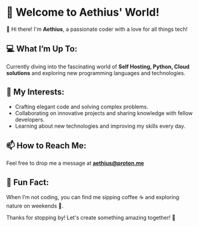 # 🌟 Welcome to Aethius' World!

👋 Hi there! I'm **Aethius**, a passionate coder with a love for all things tech!

## 💻 What I’m Up To:
Currently diving into the fascinating world of **Self Hosting, Python, Cloud solutions** and exploring new programming languages and technologies.

## 🎯 My Interests:
- Crafting elegant code and solving complex problems.
- Collaborating on innovative projects and sharing knowledge with fellow developers.
- Learning about new technologies and improving my skills every day.

## 📫 How to Reach Me:
Feel free to drop me a message at **aethius@proton.me**

## 🌈 Fun Fact:
When I’m not coding, you can find me sipping coffee ☕ and exploring nature on weekends 🌿.

Thanks for stopping by! Let's create something amazing together! 🚀

